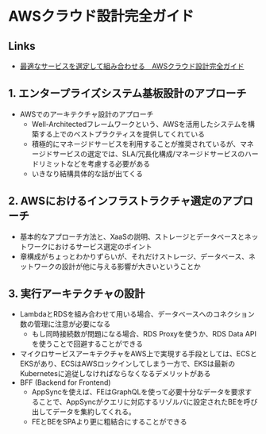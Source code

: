 # AWSクラウド設計完全ガイド

## Links

- [最適なサービスを選定して組み合わせる　AWSクラウド設計完全ガイド](https://info.nikkeibp.co.jp/media/LIN/atcl/books/021700051/)

## 1. エンタープライズシステム基板設計のアプローチ

- AWSでのアーキテクチャ設計のアプローチ
  - Well-Architectedフレームワークという、AWSを活用したシステムを構築する上でのベストプラクティスを提供してくれている
  - 積極的にマネージドサービスを利用することが推奨されているが、マネージドサービスの選定では、SLA/冗長化構成/マネージドサービスのハードリミットなどを考慮する必要がある
  - いきなり結構具体的な話が出てくる

## 2. AWSにおけるインフラストラクチャ選定のアプローチ

- 基本的なアプローチ方法と、XaaSの説明、ストレージとデータベースとネットワークにおけるサービス選定のポイント
- 章構成がちょっとわかりずらいが、それだけストレージ、データベース、ネットワークの設計が他に与える影響が大きいということか

## 3. 実行アーキテクチャの設計

- LambdaとRDSを組み合わせて用いる場合、データベースへのコネクション数の管理に注意が必要になる
  - もし同時接続数が問題になる場合、RDS Proxyを使うか、RDS Data APIを使うことで回避することができる
- マイクロサービスアーキテクチャをAWS上で実現する手段としては、ECSとEKSがあり、ECSはAWSロックインしてしまう一方で、EKSは最新のKubernetesに追従しなければならなくなるデメリットがある
- BFF (Backend for Frontend)
  - AppSyncを使えば、FEはGraphQLを使って必要十分なデータを要求することで、AppSyncがクエリに対応するリゾルバに設定されたBEを呼び出してデータを集約してくれる。
  - FEとBEをSPAより更に粗結合にすることができる
